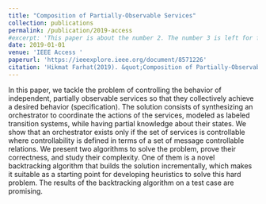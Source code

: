 ```yaml
---
title: "Composition of Partially-Observable Services"
collection: publications
permalink: /publication/2019-access
#excerpt: 'This paper is about the number 2. The number 3 is left for future work.'
date: 2019-01-01
venue: 'IEEE Access '
paperurl: 'https://ieeexplore.ieee.org/document/8571226'
citation: 'Hikmat Farhat(2019). &quot;Composition of Partially-Observable Services.&quot; <i>IEEE Access</i>. 7(2281).'
---
```

In this paper, we tackle the problem of controlling the behavior of independent, partially observable services so that they collectively achieve a desired behavior (specification). The solution consists of synthesizing an orchestrator to coordinate the actions of the services, modeled as labeled transition systems, while having partial knowledge about their states. We show that an orchestrator exists only if the set of services is controllable where controllability is defined in terms of a set of message controllable relations. We present two algorithms to solve the problem, prove their correctness, and study their complexity. One of them is a novel backtracking algorithm that builds the solution incrementally, which makes it suitable as a starting point for developing heuristics to solve this hard problem. The results of the backtracking algorithm on a test case are promising.

